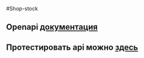 #Shop-stock
## Openapi [документация](https://smqqbb.github.io/shop-stock/)
## Протестировать api можно [здесь](https://shop-stock.herokuapp.com/)
